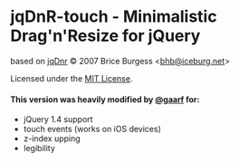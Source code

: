 jqDnR-touch - Minimalistic Drag'n'Resize for jQuery
===================================================

based on [jqDnr](http://dev.iceburg.net/jquery/jqDnR/) &copy; 2007 Brice Burgess &lt;bhb@iceburg.net&gt;

Licensed under the [MIT License](http://www.opensource.org/licenses/mit-license.php).

#### This version was heavily modified by [@gaarf](http://gaarf.info) for:

 * jQuery 1.4 support
 * touch events (works on iOS devices)
 * z-index upping
 * legibility


